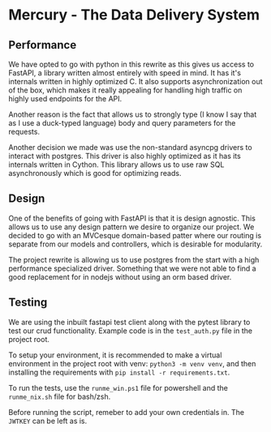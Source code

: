 # Mercury - The Data Delivery System

## Performance

We have opted to go with python in this rewrite as this gives us access to
FastAPI, a library written almost entirely with speed in mind. It has it's
internals written in highly optimized C. It also supports asynchronization out
of the box, which makes it really appealing for handling high traffic on highly
used endpoints for the API.

Another reason is the fact that allows us to strongly type (I know I say that as
I use a duck-typed language) body and query parameters for the requests.

Another decision we made was use the non-standard asyncpg drivers to interact
with postgres. This driver is also highly optimized as it has its internals
written in Cython. This library allows us to use raw SQL asynchronously which is
good for optimizing reads.

## Design

One of the benefits of going with FastAPI is that it is design agnostic. This
allows us to use any design pattern we desire to organize our project. We
decided to go with an MVCesque domain-based patter where our routing is separate
from our models and controllers, which is desirable for modularity.

The project rewrite is allowing us to use postgres from the start with a high
performance specialized driver. Something that we were not able to find a good
replacement for in nodejs without using an orm based driver.

## Testing

We are using the inbuilt fastapi test client along with the pytest library to
test our crud functionality. Example code is in the `test_auth.py` file in the
project root.

To setup your environment, it is recommended to make a virtual environment in
the project root with venv: `python3 -m venv venv`, and then installing the
requirements with `pip install -r requirements.txt`.

To run the tests, use the `runme_win.ps1` file for powershell and the
`runme_nix.sh` file for bash/zsh.

Before running the script, remeber to add your own credentials in. The `JWTKEY`
can be left as is.
